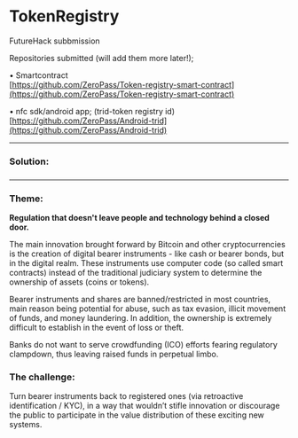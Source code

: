 # TokenRegistry

FutureHack subbmission

Repositories submitted \(will add them more later!\);

• Smartcontract  
[https://github.com/ZeroPass/Token-registry-smart-contract](https://github.com/ZeroPass/Token-registry-smart-contract)

• nfc sdk/android app; \(trid-token registry id\)  
[https://github.com/ZeroPass/Android-trid](https://github.com/ZeroPass/Android-trid)

---

### Solution:

### 

---

### Theme:

**Regulation that doesn't leave people and technology behind a closed door.**

The main innovation brought forward by Bitcoin and other cryptocurrencies is the creation of digital bearer instruments - like cash or bearer bonds, but in the digital realm. These instruments use computer code \(so called smart contracts\) instead of the traditional judiciary system to determine the ownership of assets \(coins or tokens\).

Bearer instruments and shares are banned/restricted in most countries, main reason being potential for abuse, such as tax evasion, illicit movement of funds, and money laundering. In addition, the ownership is extremely difficult to establish in the event of loss or theft.

Banks do not want to serve crowdfunding \(ICO\) efforts fearing regulatory clampdown, thus leaving raised funds in perpetual limbo.

### The challenge:

Turn bearer instruments back to registered ones \(via retroactive identification / KYC\), in a way that wouldn’t stifle innovation or discourage the public to participate in the value distribution of these exciting new systems.

